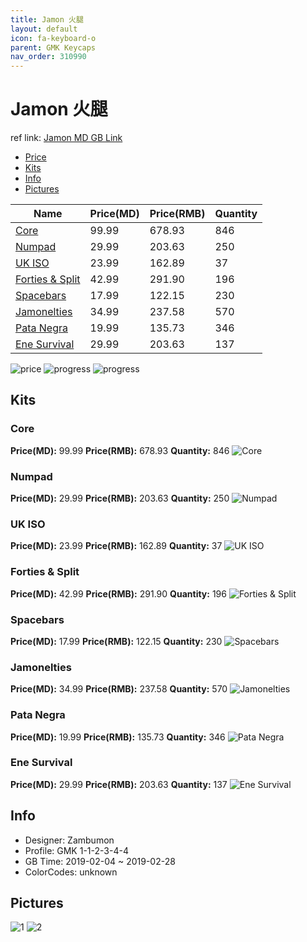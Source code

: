 ```yaml
---
title: Jamon 火腿
layout: default
icon: fa-keyboard-o
parent: GMK Keycaps
nav_order: 310990
---
```


# Jamon 火腿

ref link: [Jamon MD GB Link](https://www.massdrop.com/buy/massdrop-x-zambumon-gmk-jamon-custom-keycap-set)

* [Price](#price)
* [Kits](#kits)
* [Info](#info)
* [Pictures](#pictures)


| Name          | Price(MD)    |  Price(RMB) | Quantity |
| ------------- | ------------ |  ---------- | -------- |
|[Core](#core)|99.99|678.93|846|
|[Numpad](#numpad)|29.99|203.63|250|
|[UK ISO](#uk-iso)|23.99|162.89|37|
|[Forties & Split](#forties-&-split)|42.99|291.90|196|
|[Spacebars](#spacebars)|17.99|122.15|230|
|[Jamonelties](#jamonelties)|34.99|237.58|570|
|[Pata Negra](#pata-negra)|19.99|135.73|346|
|[Ene Survival](#ene-survival)|29.99|203.63|137|

<img src="{{ 'assets/images/gmk-keycaps/jamon/price.jpg' | relative_url }}" alt="price" class="image featured">
<img src="{{ 'assets/images/gmk-keycaps/jamon/progress2.png' | relative_url }}" alt="progress" class="image featured">
<img src="{{ 'assets/images/gmk-keycaps/jamon/progress1.png' | relative_url }}" alt="progress" class="image featured">


## Kits
### Core
**Price(MD):** 99.99    **Price(RMB):** 678.93    **Quantity:** 846
<img src="{{ 'assets/images/gmk-keycaps/jamon/kits_pics/core.jpg' | relative_url }}" alt="Core" class="image featured">

### Numpad
**Price(MD):** 29.99    **Price(RMB):** 203.63    **Quantity:** 250
<img src="{{ 'assets/images/gmk-keycaps/jamon/kits_pics/numpad.jpg' | relative_url }}" alt="Numpad" class="image featured">

### UK ISO
**Price(MD):** 23.99    **Price(RMB):** 162.89    **Quantity:** 37
<img src="{{ 'assets/images/gmk-keycaps/jamon/kits_pics/uk-iso.jpg' | relative_url }}" alt="UK ISO" class="image featured">

### Forties & Split
**Price(MD):** 42.99    **Price(RMB):** 291.90    **Quantity:** 196
<img src="{{ 'assets/images/gmk-keycaps/jamon/kits_pics/forties-split.jpg' | relative_url }}" alt="Forties & Split" class="image featured">

### Spacebars
**Price(MD):** 17.99    **Price(RMB):** 122.15    **Quantity:** 230
<img src="{{ 'assets/images/gmk-keycaps/jamon/kits_pics/spacebars.jpg' | relative_url }}" alt="Spacebars" class="image featured">

### Jamonelties
**Price(MD):** 34.99    **Price(RMB):** 237.58    **Quantity:** 570
<img src="{{ 'assets/images/gmk-keycaps/jamon/kits_pics/jamonelties.jpg' | relative_url }}" alt="Jamonelties" class="image featured">

### Pata Negra
**Price(MD):** 19.99    **Price(RMB):** 135.73    **Quantity:** 346
<img src="{{ 'assets/images/gmk-keycaps/jamon/kits_pics/pata-negra.jpg' | relative_url }}" alt="Pata Negra" class="image featured">

### Ene Survival
**Price(MD):** 29.99    **Price(RMB):** 203.63    **Quantity:** 137
<img src="{{ 'assets/images/gmk-keycaps/jamon/kits_pics/ene-survival.jpg' | relative_url }}" alt="Ene Survival" class="image featured">


## Info
* Designer: Zambumon
* Profile: GMK 1-1-2-3-4-4
* GB Time: 2019-02-04 ~ 2019-02-28
* ColorCodes: unknown 


## Pictures
<img src="{{ 'assets/images/gmk-keycaps/jamon/rendering_pics/1.jpg' | relative_url }}" alt="1" class="image featured">
<img src="{{ 'assets/images/gmk-keycaps/jamon/rendering_pics/2.jpg' | relative_url }}" alt="2" class="image featured">
